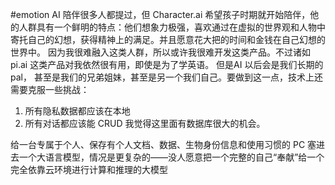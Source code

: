 #emotion
AI 陪伴很多人都提过，但 Character.ai 希望孩子时期就开始陪伴，他的人群具有一个鲜明的特点：他们想象力极强，喜欢通过在虚拟的世界观和人物中寄托自己的幻想，获得精神上的满足。并且愿意花大把的时间和金钱在自己幻想的世界中。
因为我很难融入这类人群，所以或许我很难开发这类产品。不过诸如 pi.ai 这类产品对我依然很有用，即使是为了学英语。
但是AI 以后会是我们长期的pal， 甚至是我们的兄弟姐妹，甚至是另一个我们自己。要做到这一点，技术上还需要克服一些挑战：
1. 所有隐私数据都应该在本地
2. 所有对话都应该能 CRUD
我觉得这里面有数据库很大的机会。

给一台专属于个人、保存有个人文档、数据、生物身份信息和使用习惯的 PC 塞进去一个大语言模型，情况是更复杂的——没人愿意把一个完整的自己“奉献”给一个完全依靠云环境进行计算和推理的大模型